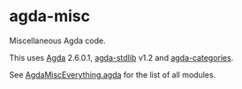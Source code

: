 # agda-misc
Miscellaneous Agda code.

This uses [Agda](https://github.com/agda/agda) 2.6.0.1, [agda-stdlib](https://github.com/agda/agda-stdlib) v1.2 and [agda-categories](https://github.com/agda/agda-categories).

See [AgdaMiscEverything.agda](https://github.com/rei1024/agda-misc/blob/master/AgdaMiscEverything.agda) for the list of all modules.
